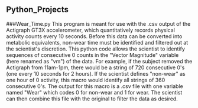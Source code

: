 ## Python_Projects
###Wear_Time.py
This program is meant for use with the .csv output of the Actigraph GT3X accelerometer, which quantitatively records physical activity counts every 10 seconds. Before this data can be converted into metabolic equivalents, non-wear time must be identified and filtered out at the scientist's discretion. This python code allows the scientist to identify sequences of consecutive 0 counts in the "Vector Magnitude" variable (here renamed as "vm") of the data. For example, if the subject removed the Actigraph from 11am-1pm, there would be a string of 720 consecutive 0's (one every 10 seconds for 2 hours). If the scientist defines "non-wear" as one hour of 0 activity, this macro would identify all strings of 360 consecutive 0's. The output for this macro is a .csv file with one variable named "Wear" which codes 0 for non-wear and 1 for wear. The scientist can then combine this file with the original to filter the data as desired.